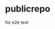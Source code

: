 # publicrepo
for e2e test






































































































































































































































































































































































































































































































































































































































































































































































































































































































































































































































































































































































































































































































































































































































































































































































































































































































































































































































































































































































































































































































































































































































































































































































































































































































































































































































































































































































































































































































































































































































































































































































































































































































































